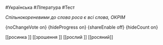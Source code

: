 #Українська #Література #Тест

*Спільнокореневими до слова роса є всі слова, ОКРІМ*

{noChangeVote on}
{hideProgress on}
{shareEnable off}
{hideCount on}

[[росинка ]]
[[зрошення ]]
[[рослий ]]
[[росяний]]
